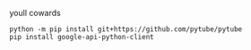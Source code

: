 youll cowards

```
python -m pip install git+https://github.com/pytube/pytube
pip install google-api-python-client
```
